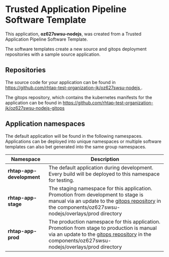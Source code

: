 # Trusted Application Pipeline Software Template

This application, **oz627swsu-nodejs**, was created from a Trusted Application Pipeline Software Template.

The software templates create a new source and gitops deployment repositories with a sample source application. 

## Repositories

The source code for your application can be found in [https://github.com/rhtap-test-organization-jk/oz627swsu-nodejs ](https://github.com/rhtap-test-organization-jk/oz627swsu-nodejs ).
 
The gitops repository, which contains the kubernetes manifests for the application can be found in 
[https://github.com/rhtap-test-organization-jk/oz627swsu-nodejs-gitops ](https://github.com/rhtap-test-organization-jk/oz627swsu-nodejs-gitops ) 

## Application namespaces 

The default application will be found in the following namespaces. Applications can be deployed into unique namespaces or multiple software templates can also bet generated into the same group namespaces.  

|  Namespace   |  Description   |  
| -------- | -------- |   
| **rhtap-app-development** | The default application during development. Every build will be deployed to this namespace for testing. | 
| **rhtap-app-stage** | The staging namespace for this application. Promotion from development to stage is manual via an update to the [gitops repository](https://github.com/rhtap-test-organization-jk/oz627swsu-nodejs-gitops ) in the components/oz627swsu-nodejs/overlays/prod directory |  
| **rhtap-app-prod** | The production namespace for this application. Promotion from stage to production is manual via an update to the [gitops repository](https://github.com/rhtap-test-organization-jk/oz627swsu-nodejs-gitops ) in the components/oz627swsu-nodejs/overlays/prod directory | 